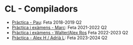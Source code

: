 # CL - Compiladors

- [Pràctica - Pau](https://github.com/Artagok/CL-Practica): Feta 2018-2019 Q2
- [Pràctica i exàmens - Marc](https://gitlab.com/m-canals/gei/-/tree/main/CL): Feta 2021-2022 Q2
- [Pràctica i exàmens - Walter/Alex Ros](https://github.com/eZWALT/ASL-Compiler) Feta 2022-2023 Q2
- [Pràctica - Alex H / Adrià L](https://github.com/AleexHrB/CL-FIB): Feta 2023-2024 Q2
